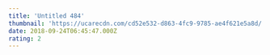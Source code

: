 ```yaml
---
title: 'Untitled 484'
thumbnail: 'https://ucarecdn.com/cd52e532-d863-4fc9-9785-ae4f621e5a8d/'
date: 2018-09-24T06:45:47.000Z
rating: 2
---
```

